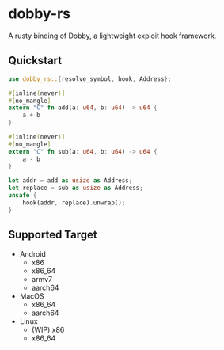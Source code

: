 # dobby-rs

A rusty binding of Dobby, a lightweight exploit hook framework.

## Quickstart

```rust
use dobby_rs::{resolve_symbol, hook, Address};

#[inline(never)]
#[no_mangle]
extern "C" fn add(a: u64, b: u64) -> u64 {
    a + b
}

#[inline(never)]
#[no_mangle]
extern "C" fn sub(a: u64, b: u64) -> u64 {
    a - b
}

let addr = add as usize as Address;
let replace = sub as usize as Address;
unsafe {
    hook(addr, replace).unwrap();
}
```

## Supported Target

- Android
    - x86
    - x86_64
    - armv7
    - aarch64
- MacOS
    - x86_64
    - aarch64
- Linux
    - (WIP) x86
    - x86_64

